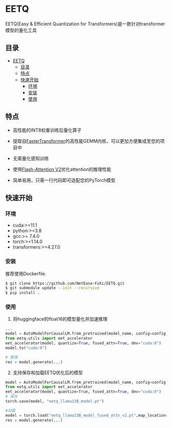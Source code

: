 # EETQ

EETQ(Easy & Efficient Quantization for Transformers)是一款针对transformer模型的量化工具

## 目录

- [EETQ](#eetq)
  - [目录](#目录)
  - [特点](#特点)
  - [快速开始](#快速开始)
    - [环境](#环境)
    - [安装](#安装)
    - [使用](#使用)

## 特点

- 高性能的INT8权重训练后量化算子

* 提取自[FasterTransformer](https://github.com/NVIDIA/FasterTransformer/tree/main/src/fastertransformer/kernels/cutlass_kernels/fpA_intB_gemm)的高性能GEMM内核，可以更加方便集成至您的项目中

* 无需量化感知训练

- 使用[Flash-Attention V2](https://github.com/Dao-AILab/flash-attention)优化attention的推理性能

- 简单易用，只需一行代码即可适配您的PyTorch模型
## 快速开始

### 环境

* cuda:>=11.1
* python:>=3.8 
* gcc:>= 7.4.0 
* torch:>=1.14.0 
* transformers:>=4.27.0

### 安装
推荐使用Dockerfile.
```bash
$ git clone https://github.com/NetEase-FuXi/EETQ.git
$ git submodule update --init --recursive
$ pip install .
```

### 使用

1. 将huggingface的float16的模型量化并加速推理
```python
...
model = AutoModelForCausalLM.from_pretrained(model_name, config=config, torch_dtype=torch.float16)
from eetq.utils import eet_accelerator
eet_accelerator(model, quantize=True, fused_attn=True, dev="cuda:0")
model.to("cuda:0")

# 推理
res = model.generate(...)

```

2. 支持保存和加载EETQ优化后的模型
```python
model = AutoModelForCausalLM.from_pretrained(model_name, config=config, torch_dtype=torch.float16)
from eetq.utils import eet_accelerator
eet_accelerator(model, quantize=True, fused_attn=True, dev="cuda:0")
# 保存
torch.save(model, "eetq_llama13B_model.pt")

#加载
model = torch.load("eetq_llama13B_model_fused_attn_v2.pt",map_location="cuda:0")
res = model.generate(...)

```